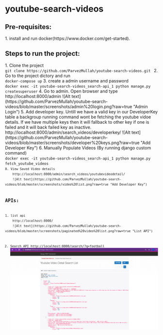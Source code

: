 # youtube-search-videos
<h2>Pre-requisites:</h2>
1. install and run docker(https://www.docker.com/get-started).


<h2>Steps to run the project:</h2>
1. Clone the project  </br>
    <code>git clone https://github.com/ParvezMullah/youtube-search-videos.git </code> 
2. Go to the project dictory and run  </br>
     <code>docker-compose up</code>  
3. create a admin username and password  </br>
    <code>docker exec -it youtube-search-videos_search-api_1 python manage.py createsuperuser</code>
4. Go to admin. Open browser and type
    http://localhost:8000/admin  
    ![Alt text](https://github.com/ParvezMullah/youtube-search-videos/blob/master/screenshots/admin%20login.png?raw=true "Admin Login")
5. Add developer key. Untill we have a valid key in our DeveloperKey table a backgroup running command wont be fetching the youtube vidoe details. If we have multiple keys then it will fallback to other key if one is failed and it will back failed key as inactive.
    http://localhost:8000/admin/search_videos/developerkey/  
    ![Alt text](https://github.com/ParvezMullah/youtube-search-videos/blob/master/screenshots/developer%20keys.png?raw=true "Add Developer Key")
6. Manually Populate Videos (By running django custom command)  </br>
    <code>docker exec -it youtube-search-videos_search-api_1 python manage.py fetch_youtube_videos<code> 
8. View Saved Video details
    http://localhost:8000/admin/search_videos/youtubevideodetail/ 
    ![Alt text](https://github.com/ParvezMullah/youtube-search-videos/blob/master/screenshots/video%20list.png?raw=true "Add Developer Key")
    
    
<h2>APIs:</h2>
1. list api
    http://localhost:8000/ 
    ![Alt text](https://github.com/ParvezMullah/youtube-search-videos/blob/master/screenshots/paginated%20video%20list.png?raw=true "List API")
    
2. Search API 
    http://localhost:8000/search/?q=football
    ![Alt text](https://github.com/ParvezMullah/youtube-search-videos/blob/master/screenshots/paginated%20video%20search.png?raw=true "Search API")
